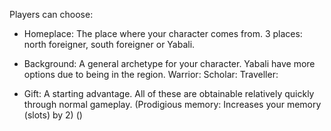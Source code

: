 Players can choose:

- Homeplace: The place where your character comes from.
3 places: north foreigner, south foreigner or Yabali.
- Background: A general archetype for your character. Yabali have more options due to being in the region.
Warrior: 
Scholar: 
Traveller: 

- Gift: A starting advantage. All of these are obtainable relatively quickly through normal gameplay.
(Prodigious memory: Increases your memory (slots) by 2) ()